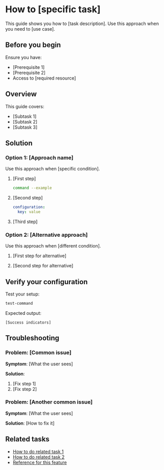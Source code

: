 # How to [specific task]

This guide shows you how to [task description]. Use this approach when you need
to [use case].

## Before you begin

Ensure you have:

- [Prerequisite 1]
- [Prerequisite 2]
- Access to [required resource]

## Overview

This guide covers:

- [Subtask 1]
- [Subtask 2]
- [Subtask 3]

## Solution

### Option 1: [Approach name]

Use this approach when [specific condition].

1. [First step]

   ```bash
   command --example
   ```

2. [Second step]

   ```yaml
   configuration:
     key: value
   ```

3. [Third step]

### Option 2: [Alternative approach]

Use this approach when [different condition].

1. [First step for alternative]

2. [Second step for alternative]

## Verify your configuration

Test your setup:

```bash
test-command
```

Expected output:

```
[Success indicators]
```

## Troubleshooting

### Problem: [Common issue]

**Symptom**: [What the user sees]

**Solution**:

1. [Fix step 1]
2. [Fix step 2]

### Problem: [Another common issue]

**Symptom**: [What the user sees]

**Solution**: [How to fix it]

## Related tasks

- [How to do related task 1](link)
- [How to do related task 2](link)
- [Reference for this feature](link)
